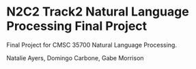 # N2C2 Track2 Natural Language Processing Final Project

Final Project for CMSC 35700 Natural Language Processing. 

Natalie Ayers, Domingo Carbone, Gabe Morrison

